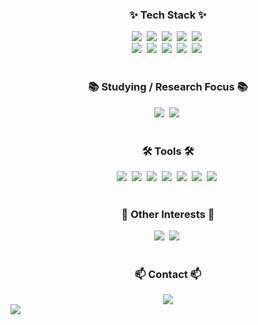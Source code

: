 <h3 align="center">✨ Tech Stack ✨</h3>
<div align="center">
  <img src="https://img.shields.io/badge/Python-3670A0?style=for-the-badge&logo=python&logoColor=ffdd54" />&nbsp
  <img src="https://img.shields.io/badge/PyTorch-EE4C2C?style=for-the-badge&logo=pytorch&logoColor=white" />&nbsp
  <img src="https://img.shields.io/badge/TensorFlow-FF6F00?style=for-the-badge&logo=tensorflow&logoColor=white" />&nbsp
  <img src="https://img.shields.io/badge/HuggingFace-FFD21F?style=for-the-badge&logo=huggingface&logoColor=black" />&nbsp
  <img src="https://img.shields.io/badge/MySQL-4479A1?style=for-the-badge&logo=mysql&logoColor=white" />&nbsp
</div>

<div align="center">
  <img src="https://img.shields.io/badge/FastAPI-009688?style=for-the-badge&logo=fastapi&logoColor=white" />&nbsp
  <img src="https://img.shields.io/badge/React-20232A?style=for-the-badge&logo=react&logoColor=61DAFB" />&nbsp
  <img src="https://img.shields.io/badge/TypeScript-007ACC?style=for-the-badge&logo=typescript&logoColor=white" />&nbsp
  <img src="https://img.shields.io/badge/TailwindCSS-38B2AC?style=for-the-badge&logo=tailwind-css&logoColor=white" />&nbsp
  <img src="https://img.shields.io/badge/MongoDB-47A248?style=for-the-badge&logo=mongodb&logoColor=white" />&nbsp
</div>

<br>

<h3 align="center">📚 Studying / Research Focus 📚</h3>
<div align="center">
  <img src="https://img.shields.io/badge/LLMs-GPT4,LangChain,K--BERT,LLama-important?style=for-the-badge" />&nbsp
  <img src="https://img.shields.io/badge/Healthcare_AI-FHIR,EHR,Medical_Imaging-critical?style=for-the-badge" />&nbsp
</div>

<br>

<h3 align="center">🛠 Tools 🛠</h3>
<div align="center">
  <img src="https://img.shields.io/badge/GitHub-181717?style=for-the-badge&logo=github&logoColor=white" />&nbsp
  <img src="https://img.shields.io/badge/Docker-2496ED?style=for-the-badge&logo=docker&logoColor=white" />&nbsp
  <img src="https://img.shields.io/badge/Jupyter-F37626?style=for-the-badge&logo=jupyter&logoColor=white" />&nbsp
  <img src="https://img.shields.io/badge/Render-46E3B7?style=for-the-badge&logo=render&logoColor=black" />&nbsp
  <img src="https://img.shields.io/badge/Vercel-000000?style=for-the-badge&logo=vercel&logoColor=white" />&nbsp
  <img src="https://img.shields.io/badge/Amazon_S3-569A31?style=for-the-badge&logo=amazon-s3&logoColor=white" />&nbsp
  <img src="https://img.shields.io/badge/Tableau-E97627?style=for-the-badge&logo=tableau&logoColor=white" />&nbsp
</div>

<br>

<h3 align="center">🎵 Other Interests 🎵</h3>
<div align="center">
  <img src="https://img.shields.io/badge/Audio%20Analysis-Librosa,MIDI,MusPy-orange?style=for-the-badge" />&nbsp
  <img src="https://img.shields.io/badge/OCR%20&%20Accessibility-DAISY,LayoutLMv3-lightgrey?style=for-the-badge" />&nbsp
</div>

<br>

<h3 align="center">📫 Contact 📫</h3>
<div align="center">
  <a href="mailto:nabinkim0318@gmail.com">
    <img src="https://img.shields.io/badge/nabinkim0318@gmail.com-D14836?style=for-the-badge&logo=gmail&logoColor=white" />
  </a>
</div>


<img src="http://mazandi.herokuapp.com/api?handle={handle}&theme=warm"/>

